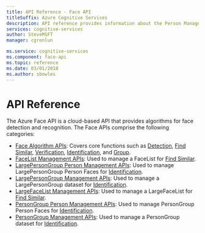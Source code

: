 ```yaml
---
title: API Reference - Face API
titleSuffix: Azure Cognitive Services
description: API reference provides information about the Person Management, LargePersonGroup/PersonGroup Management, LargeFaceList/FaceList Management, and Face Algorithms APIs.
services: cognitive-services
author: SteveMSFT
manager: cgronlun

ms.service: cognitive-services
ms.component: face-api
ms.topic: reference
ms.date: 03/01/2018
ms.author: sbowles
---
```


# API Reference

The Azure Face API is a cloud-based API that provides algorithms for face detection and recognition. The Face APIs comprise the following categories:

- [Face Algorithm APIs](https://docs.microsoft.com/rest/api/cognitiveservices/face/face): Covers core functions such as [Detection](https://docs.microsoft.com/rest/api/cognitiveservices/face/face/detectwithstream), [Find Similar](https://docs.microsoft.com/rest/api/cognitiveservices/face/face/findsimilar), [Verification](https://docs.microsoft.com/rest/api/cognitiveservices/face/face/verifyfacetoface), [Identification](https://docs.microsoft.com/rest/api/cognitiveservices/face/face/identify), and [Group](https://docs.microsoft.com/rest/api/cognitiveservices/face/face/group).
- [FaceList Management APIs](https://docs.microsoft.com/rest/api/cognitiveservices/face/facelist): Used to manage a FaceList for [Find Similar](https://docs.microsoft.com/rest/api/cognitiveservices/face/face/findsimilar).
- [LargePersonGroup Person Management APIs](https://docs.microsoft.com/rest/api/cognitiveservices/face/largepersongroupperson): Used to manage LargePersonGroup Person Faces for [Identification](https://docs.microsoft.com/rest/api/cognitiveservices/face/face/identify).
- [LargePersonGroup Management APIs](https://docs.microsoft.com/rest/api/cognitiveservices/face/largepersongroup): Used to manage a LargePersonGroup dataset for [Identification](https://docs.microsoft.com/rest/api/cognitiveservices/face/face/identify).
- [LargeFaceList Management APIs](https://docs.microsoft.com/rest/api/cognitiveservices/face/largefacelist): Used to manage a LargeFaceList for [Find Similar](https://docs.microsoft.com/rest/api/cognitiveservices/face/face/findsimilar).
- [PersonGroup Person Management APIs](https://docs.microsoft.com/rest/api/cognitiveservices/face/persongroupperson): Used to manage PersonGroup Person Faces for [Identification](https://docs.microsoft.com/rest/api/cognitiveservices/face/face/identify).
- [PersonGroup Management APIs](https://docs.microsoft.com/rest/api/cognitiveservices/face/persongroup): Used to manage a PersonGroup dataset for [Identification](https://docs.microsoft.com/rest/api/cognitiveservices/face/face/identify).

<!-- Linguist question: Please confirm that the following are API names and should be left as is: "Person Management, LargePersonGroup/PersonGroup Management, LargeFaceList/FaceList Management, and Face Algorithms" -->
